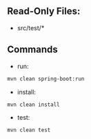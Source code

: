 ## Read-Only Files:
- src/test/*


## Commands
- run:
```bash
mvn clean spring-boot:run
```
- install:
```bash
mvn clean install
```
- test:
```bash
mvn clean test
```
